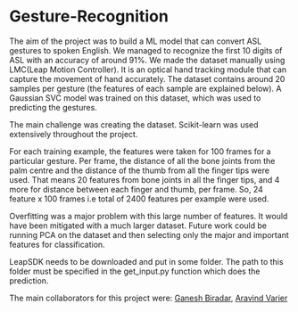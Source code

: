 # Gesture-Recognition

The aim of the project was to build a ML model that can convert ASL gestures to spoken English. We managed to recognize the first 10 digits of ASL with an accuracy of around 91%. We made the dataset manually using LMC(Leap Motion Controller). It is an optical hand tracking module that can capture the movement of hand accurately. The dataset contains around 20 samples per gesture (the features of each sample are explained below). A Gaussian SVC model was trained on this dataset, which was used to predicting the gestures. 

The main challenge was creating the dataset. Scikit-learn was used extensively throughout the project.

For each training example, the features were taken for 100 frames for a particular gesture. Per frame, the
distance of all the bone joints from the palm centre and the distance of the thumb from all the finger tips were used.
That means 20 features from bone joints in all the finger tips, and 4 more for distance between each finger and thumb,
per frame. So, 24 feature x 100 frames i.e total of 2400 features per example were used.

Overfitting was a major problem with this large number of features. It would have been mitigated with a much larger dataset. 
Future work could be running PCA on the dataset and then selecting only the major and important features for
classification. 

LeapSDK needs to be downloaded and put in some folder. The path to this folder must be specified in the get_input.py
function which does the prediction.

The main collaborators for this project were: [Ganesh Biradar](https://github.com/biradarganesh25), [Aravind Varier](https://github.com/aravindvarier)
